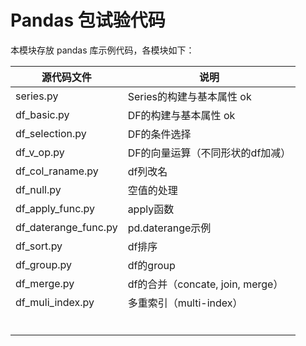 # Pandas 包试验代码

本模块存放 pandas 库示例代码，各模块如下：



| 源代码文件           | 说明                             |
| -------------------- | -------------------------------- |
| series.py            | Series的构建与基本属性 ok         |
| df_basic.py          | DF的构建与基本属性 ok              |
| df_selection.py      | DF的条件选择                     |
| df_v_op.py           | DF的向量运算（不同形状的df加减） |
| df_col_raname.py     | df列改名                         |
| df_null.py           | 空值的处理                       |
| df_apply_func.py     | apply函数                        |
| df_daterange_func.py | pd.daterange示例                 |
| df_sort.py           | df排序                           |
| df_group.py          | df的group                        |
| df_merge.py          | df的合并（concate, join, merge） |
| df_muli_index.py     | 多重索引（multi-index）          |
|                      |                                  |
|                      |                                  |
|                      |                                  |
|                      |                                  |
|                      |                                  |
|                      |                                  |